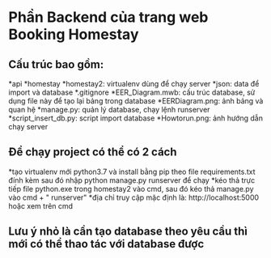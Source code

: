 # Phần Backend của trang web Booking Homestay

## Cấu trúc bao gồm:

*api
*homestay
*homestay2: virtualenv dùng để chạy server
*json: data để import và database
*.gitignore
*EER_Diagram.mwb: cấu trúc database, sử dụng file này để tạo lại bảng trong database
*EERDiagram.png: ảnh bảng và quan hệ
*manage.py: quản lý database, chạy lệnh runserver
*script_insert_db.py: script import database
*Howtorun.png: ảnh hướng dẫn chạy server

## Để chạy project có thể có 2 cách

*tạo virtualenv mới python3.7 và install bằng pip theo file requirements.txt đính kèm sau đó nhập python manage.py runserver để chạy 
*kéo thả trực tiếp file python.exe trong homestay2 vào cmd, sau đó kéo thả manage.py vào cmd + " runserver"
*địa chỉ truy cập mặc định là: http://localhost:5000 hoặc xem trên cmd
		
## Lưu ý nhỏ là cần tạo database theo yêu cầu thì mới có thể thao tác với database được
	
